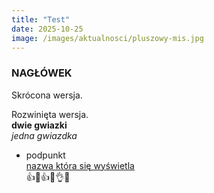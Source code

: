 ```yaml
---
title: "Test"
date: 2025-10-25
image: /images/aktualnosci/pluszowy-mis.jpg
---
```

### NAGŁÓWEK
Skrócona wersja.  

<!--more-->

Rozwinięta wersja.  
**dwie gwiazki**  
*jedna gwiazdka*  
- podpunkt  
[nazwa która się wyświetla](riri.org.pl)  
👍🙌👍💕👌😂
